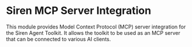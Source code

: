 # Siren MCP Server Integration

This module provides Model Context Protocol (MCP) server integration for the Siren Agent Toolkit. It allows the toolkit to be used as an MCP server that can be connected to various AI clients.

